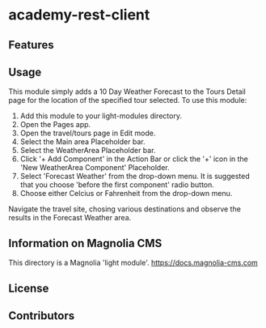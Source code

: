# academy-rest-client

<!--
Provide a one sentence description of what your light module
provides.
-->

## Features

<!--
Provide a list of the key features this module provides for content
authors, or whoever the primary user is. For a component template,
consider providing screenshots of the rendered component and the
component dialog.
-->

## Usage

This module simply adds a 10 Day Weather Forecast to the Tours Detail page for the location of the specified tour selected. To use this module:

1. Add this module to your light-modules directory.
2. Open the Pages app.
3. Open the travel/tours page in Edit mode.
4. Select the Main area Placeholder bar.
5. Select the WeatherArea Placeholder bar.
6. Click '+ Add Component' in the Action Bar or click the '+' icon in the 'New WeatherArea Component' Placeholder.
7. Select 'Forecast Weather' from the drop-down menu. It is suggested that you choose 'before the first component' radio button.
8. Choose either Celcius or Fahrenheit from the drop-down menu.

Navigate the travel site, chosing various destinations and observe the results in the Forecast Weather area.

## Information on Magnolia CMS

This directory is a Magnolia 'light module'.
https://docs.magnolia-cms.com

## License

## Contributors
